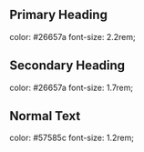 ## Primary Heading

color: #26657a
font-size: 2.2rem;

## Secondary Heading

color: #26657a
font-size: 1.7rem;

## Normal Text

color: #57585c
font-size: 1.2rem;

